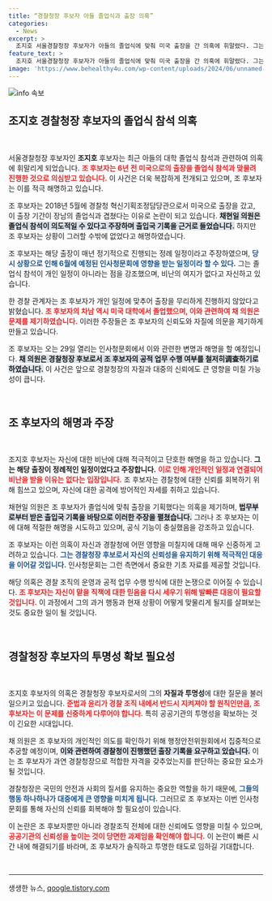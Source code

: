 ```yaml
---
title: “경찰청장 후보자 아들 졸업식과 출장 의혹”
categories:
  - News
excerpt: >
  조지호 서울경찰청장 후보자가 아들의 졸업식에 맞춰 미국 출장을 간 의혹에 휘말렸다. 그는 출장 계획이 정기적인 것이며 의도적으로 맞춘 게 아니라 주장했지만, 여전히 논란은 계속되고 있다. 29일 인사청문회를 앞두고 경찰청장 후보자의 진실은 무엇일까?
feature_text: >
  조지호 서울경찰청장 후보자가 아들의 졸업식에 맞춰 미국 출장을 간 의혹에 휘말렸다. 그는 출장 계획이 정기적인 것이며 의도적으로 맞춘 게 아니라 주장했지만, 여전히 논란은 계속되고 있다. 29일 인사청문회를 앞두고 경찰청장 후보자의 진실은 무엇일까?
image: 'https://www.behealthy4u.com/wp-content/uploads/2024/06/unnamed-file.png'
---
```


<p><img src="https://www.behealthy4u.com/wp-content/uploads/2024/06/unnamed-file.png" alt="info 속보" /></p>

<h2 data-ke-size="size26">조지호 경찰청장 후보자의 졸업식 참석 의혹</h2>

<p data-ke-size="size16">&nbsp;</p>

<p>서울경찰청장 후보자인 <b>조지호</b> 후보자는 최근 아들의 대학 졸업식 참석과 관련하여 의혹에 휘말리게 되었습니다. <b><span style="color: #ee2323;">조 후보자는 6년 전 미국으로의 출장을 졸업식 참석과 맞물려 진행한 것으로 의심받고 있습니다.</span></b> 이 사건은 더욱 복잡하게 전개되고 있으며, 조 후보자는 이를 적극 해명하고 있습니다. </p>

<p>조 후보자는 2018년 5월에 경찰청 혁신기획조정담당관으로서 미국으로 출장을 갔고, 이 출장 기간이 장남의 졸업식과 겹쳤다는 이유로 논란이 되고 있습니다. <b><span style="background-color: #21538527;">채현일 의원은 졸업식 참석이 의도적일 수 있다고 주장하며 출입국 기록을 근거로 들었습니다.</span></b> 하지만 조 후보자는 상황이 그러할 수밖에 없었다고 해명하였습니다. </p>

<p>조 후보자는 해당 출장이 매년 정기적으로 진행되는 정례 일정이라고 주장하였으며, <b><span style="color: #1a5490;">당시 상황으로 인해 6월에 예정된 인사청문회에 영향을 받는 일정이라 할 수 있다.</span></b> 그는 졸업식 참석이 개인 일정이 아니라는 점을 강조했으며, 비난의 여지가 없다고 자신하고 있습니다. </p>

<p>한 경찰 관계자는 조 후보자가 개인 일정에 맞추어 출장을 무리하게 진행하지 않았다고 밝혔습니다. <b><span style="color: #ee2323;">조 후보자의 차남 역시 미국 대학에서 졸업했으며, 이와 관련하여 채 의원은 문제를 제기하였습니다.</span></b> 이러한 주장들은 조 후보자의 신뢰도와 자질에 의문을 제기하게 만들고 있습니다. </p>

<p>조 후보자는 오는 29일 열리는 인사청문회에서 이와 관련한 변명과 해명을 할 예정입니다. <b><span style="background-color: #21538527;">채 의원은 경찰청장 후보로서 조 후보자의 공적 업무 수행 여부를 철저히调查하기로 하였습니다.</span></b> 이 사건은 앞으로 경찰청장의 자질과 대중의 신뢰에도 큰 영향을 미칠 가능성이 큽니다.</p>

<p data-ke-size="size16">&nbsp;</p>

<h2 data-ke-size="size26">조 후보자의 해명과 주장</h2>

<p data-ke-size="size16">&nbsp;</p>

<p>조지호 후보자는 자신에 대한 비난에 대해 적극적이고 단호한 해명을 하고 있습니다. <b>그는 해당 출장이 정례적인 일정이었다고 주장합니다.</b> <b><span style="color: #ee2323;">이로 인해 개인적인 일정과 연결되어 비난을 받을 이유는 없다는 입장입니다.</span></b> 조 후보자는 경찰청에 대한 신뢰를 회복하기 위해 힘쓰고 있으며, 자신에 대한 공격에 방어적인 자세를 취하고 있습니다.</p>

<p>채현일 의원은 조 후보자가 졸업식에 맞춰 출장을 기획했다는 의혹을 제기하며, <b><span style="background-color: #21538527;">법무부로부터 받은 출입국 기록을 바탕으로 이러한 주장을 펼쳤습니다.</span></b> 그러나 조 후보자는 이에 대해 적절한 해명을 시도하고 있으며, 공식 기능이 충실했음을 강조하고 있습니다. </p>

<p>조 후보자는 이런 의혹이 자신과 경찰청에 어떤 영향을 미칠지에 대해 매우 신중하게 고려하고 있습니다. <b><span style="color: #1a5490;">그는 경찰청장 후보로서 자신의 신뢰성을 유지하기 위해 적극적인 대응을 이어갈 것입니다.</span></b> 인사청문회는 그런 측면에서 중요한 기초 자료를 제공할 것입니다. </p>

<p>해당 의혹은 경찰 조직의 운영과 공적 업무 수행 방식에 대한 논쟁으로 이어질 수 있습니다. <b><span style="color: #ee2323;">조 후보자는 자신이 맡을 직책에 대한 믿음을 다시 세우기 위해 발빠른 대응이 필요할 것입니다.</span></b> 이 과정에서 그의 과거 행동과 현재 상황이 어떻게 맞물리게 될지를 살펴보는 것도 중요한 일이 될 것입니다.</p>

<p data-ke-size="size16">&nbsp;</p>

<h2 data-ke-size="size26">경찰청장 후보자의 투명성 확보 필요성</h2>

<p data-ke-size="size16">&nbsp;</p>

<p>조지호 후보자의 의혹은 경찰청장 후보자로서의 그의 <b>자질과 투명성</b>에 대한 질문을 불러일으키고 있습니다. <b><span style="color: #ee2323;">준법과 윤리가 경찰 조직 내에서 반드시 지켜져야 할 원칙인만큼, 조 후보자는 이 문제를 신중하게 다루어야 합니다.</span></b> 특히 공공기관의 투명성을 확보하는 것이 긴요한 시대입니다.</p>

<p>채 의원은 조 후보자의 개인적인 의도를 확인하기 위해 행정안전위원회에서 집중적으로 추궁할 예정이며, <b><span style="background-color: #21538527;">이와 관련하여 경찰청이 진행했던 출장 기록을 요구하고 있습니다.</span></b> 이는 조 후보자가 과연 경찰청장으로 적합한 자격을 갖추었는지를 판단하는 중요한 요소가 될 것입니다.</p>

<p>경찰청장은 국민의 안전과 사회의 질서를 유지하는 중요한 역할을 하기 때문에, <b><span style="color: #1a5490;">그들의 행동 하나하나가 대중에게 큰 영향을 미치게 됩니다.</span></b> 그러므로 조 후보자는 이번 인사청문회를 통해 자신의 신뢰를 회복해야 할 필요성이 있습니다.</p>

<p>이 논란은 조 후보자뿐만 아니라 경찰조직 전체에 대한 신뢰에도 영향을 미칠 수 있으며, <b><span style="color: #ee2323;">공공기관의 신뢰성을 높이는 것이 당면한 과제임을 확인해야 합니다.</span></b> 이 논란이 빠른 시간 내에 해결되기를 바라며, 조 후보자가 솔직하고 투명한 태도로 임하길 기대합니다.</p>

<p data-ke-size="size16">&nbsp;</p>

<hr style="border: 1px solid #ffffff;">
생생한 뉴스, <a href="https://qoogle.tistory.com" rel="dofollow">qoogle.tistory.com</a>


